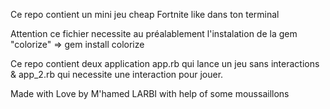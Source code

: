Ce repo contient un mini jeu cheap Fortnite like dans ton terminal

Attention ce fichier necessite au préalablement l'instalation de la gem "colorize" => gem install colorize

Ce repo contient deux application app.rb qui lance un jeu sans interactions & app_2.rb qui necessite une interaction pour jouer.

Made with Love by M'hamed LARBI with help of some moussaillons
